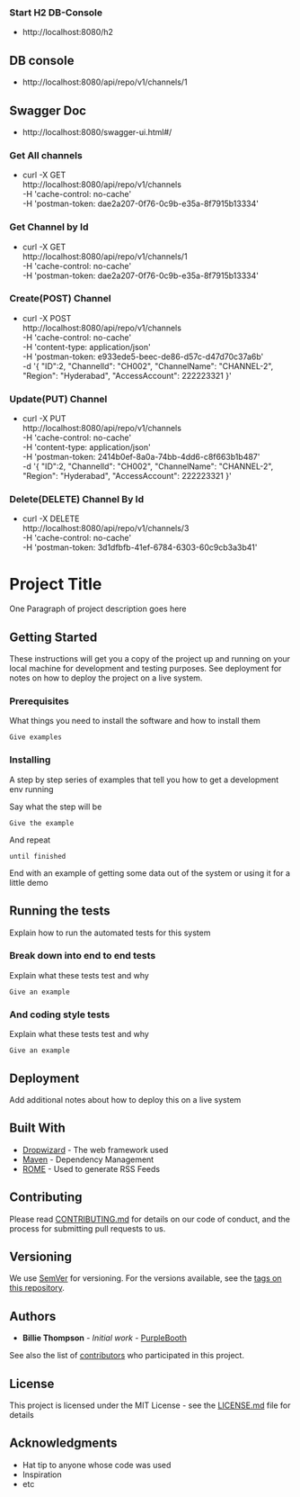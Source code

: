 ### Start H2 DB-Console
- http://localhost:8080/h2

## DB console
- http://localhost:8080/api/repo/v1/channels/1

## Swagger Doc
- http://localhost:8080/swagger-ui.html#/

### Get All channels
- curl -X GET \
    http://localhost:8080/api/repo/v1/channels \
    -H 'cache-control: no-cache' \
    -H 'postman-token: dae2a207-0f76-0c9b-e35a-8f7915b13334'
    
### Get Channel by Id
- curl -X GET \
    http://localhost:8080/api/repo/v1/channels/1 \
    -H 'cache-control: no-cache' \
    -H 'postman-token: dae2a207-0f76-0c9b-e35a-8f7915b13334'
    
### Create(POST) Channel
- curl -X POST \
    http://localhost:8080/api/repo/v1/channels \
    -H 'cache-control: no-cache' \
    -H 'content-type: application/json' \
    -H 'postman-token: e933ede5-beec-de86-d57c-d47d70c37a6b' \
    -d '{
  	"ID":2,
      "ChannelId": "CH002",
      "ChannelName": "CHANNEL-2",
      "Region": "Hyderabad",
      "AccessAccount": 222223321
  }'
  
### Update(PUT) Channel
- curl -X PUT \
    http://localhost:8080/api/repo/v1/channels \
    -H 'cache-control: no-cache' \
    -H 'content-type: application/json' \
    -H 'postman-token: 2414b0ef-8a0a-74bb-4dd6-c8f663b1b487' \
    -d '{
  	"ID":2,
      "ChannelId": "CH002",
      "ChannelName": "CHANNEL-2",
      "Region": "Hyderabad",
      "AccessAccount": 222223321
  }'

### Delete(DELETE) Channel By Id
- curl -X DELETE \
    http://localhost:8080/api/repo/v1/channels/3 \
    -H 'cache-control: no-cache' \
    -H 'postman-token: 3d1dfbfb-41ef-6784-6303-60c9cb3a3b41'










# Project Title

One Paragraph of project description goes here

## Getting Started

These instructions will get you a copy of the project up and running on your local machine for development and testing purposes. See deployment for notes on how to deploy the project on a live system.

### Prerequisites

What things you need to install the software and how to install them

```
Give examples
```

### Installing

A step by step series of examples that tell you how to get a development env running

Say what the step will be

```
Give the example
```

And repeat

```
until finished
```

End with an example of getting some data out of the system or using it for a little demo

## Running the tests

Explain how to run the automated tests for this system

### Break down into end to end tests

Explain what these tests test and why

```
Give an example
```

### And coding style tests

Explain what these tests test and why

```
Give an example
```

## Deployment

Add additional notes about how to deploy this on a live system

## Built With

* [Dropwizard](http://www.dropwizard.io/1.0.2/docs/) - The web framework used
* [Maven](https://maven.apache.org/) - Dependency Management
* [ROME](https://rometools.github.io/rome/) - Used to generate RSS Feeds

## Contributing

Please read [CONTRIBUTING.md](https://gist.github.com/PurpleBooth/b24679402957c63ec426) for details on our code of conduct, and the process for submitting pull requests to us.

## Versioning

We use [SemVer](http://semver.org/) for versioning. For the versions available, see the [tags on this repository](https://github.com/your/project/tags). 

## Authors

* **Billie Thompson** - *Initial work* - [PurpleBooth](https://github.com/PurpleBooth)

See also the list of [contributors](https://github.com/your/project/contributors) who participated in this project.

## License

This project is licensed under the MIT License - see the [LICENSE.md](LICENSE.md) file for details

## Acknowledgments

* Hat tip to anyone whose code was used
* Inspiration
* etc

